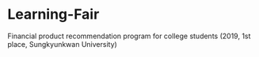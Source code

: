 # Learning-Fair
Financial product recommendation program for college students (2019, 1st place, Sungkyunkwan University)

